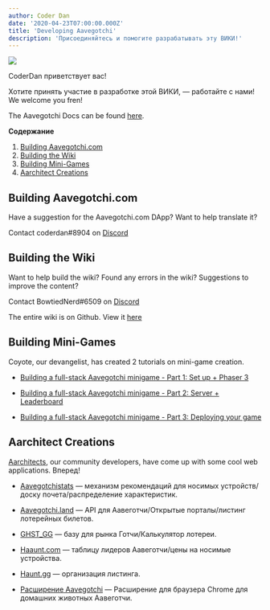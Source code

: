 ```yaml
---
author: Coder Dan
date: '2020-04-23T07:00:00.000Z'
title: 'Developing Aavegotchi'
description: 'Присоединяйтесь и помогите разрабатывать эту ВИКИ!'
---
```


<div class="headerImageContainer">
<img class="headerImage" src="/developers/codergotchi.png">
<p class="headerImageText">CoderDan приветствует вас!</p>
</div>

Хотите принять участие в разработке этой ВИКИ, — работайте с нами! We welcome you fren!

The Aavegotchi Docs can be found [here](https://docs.aavegotchi.com/).

<div class="contentsBox">

**Содержание**

<ol>
<li><a href=#building-aavegotchi-com>Building Aavegotchi.com</a></li>
<li><a href=#building-the-wiki>Building the Wiki</a></li>
<li><a href=#building-mini-games>Building Mini-Games</a></li>
<li><a href=#aarchitect-creations>Aarchitect Creations</a></li>
</ol>

</div>

## Building Aavegotchi.com

Have a suggestion for the Aavegotchi.com DApp? Want to help translate it?

Contact coderdan#8904 on [Discord](https://discord.com/invite/NPwnWB6)

## Building the Wiki

Want to help build the wiki? Found any errors in the wiki? Suggestions to improve the content?

Contact BowtiedNerd#6509 on [Discord](https://discord.com/invite/NPwnWB6)

The entire wiki is on Github. View it [here](https://github.com/aavegotchi/aavegotchi-wiki)

## Building Mini-Games

Coyote, our devangelist, has created 2 tutorials on mini-game creation.

* [Building a full-stack Aavegotchi minigame - Part 1: Set up + Phaser 3](https://dev.to/ccoyotedev/building-a-full-stack-aavegotchi-minigame-part-1-set-up-phaser-3-29l5)

* [Building a full-stack Aavegotchi minigame - Part 2: Server + Leaderboard](https://dev.to/ccoyotedev/building-a-full-stack-aavegotchi-minigame-part-2-server-leaderboard-53la)

* [Building a full-stack Aavegotchi minigame - Part 3: Deploying your game](https://dev.to/ccoyotedev/building-a-full-stack-aavegotchi-minigame-part-3-deploying-your-game-mga)

## Aarchitect Creations

[Aarchitects](/aarchitect), our community developers, have come up with some cool web applications. Вперед!

* [Aavegotchistats](https://aavegotchistats.com/) — механизм рекомендаций для носимых устройств/доску почета/распределение характеристик.

* [Aavegotchi.land](https://aavegotchi.land/) — API для Аавеготчи/Открытые порталы/листинг лотерейных билетов.

* [GHST_GG](https://ghst.gg/) — базу для рынка Готчи/Калькулятор лотереи.

* [Haaunt.com](https://haaunt.com/) — таблицу лидеров Аавеготчи/цены на носимые устройства.

* [Haunt.gg](https://haunt.gg/) — организация листинга.

* [Расширение Aavegotchi](https://chrome.google.com/webstore/detail/aavegotchi-extension/ibggmlahcckfbcghmbnbdmkmolmaejfc) — Расширение для браузера Chrome для домашних животных Аавеготчи.